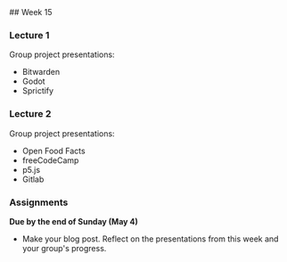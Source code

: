 <div class="week">

<div class="week_heading" markdown="1">
## Week 15
</div>

<div class="column_materials"  markdown="1">

### Lecture 1

Group project presentations:

- Bitwarden
- Godot
- Sprictify 


### Lecture 2


Group project presentations:

- Open Food Facts
- freeCodeCamp
- p5.js
- Gitlab


</div>

<div class="column_assign"  markdown="1">

### Assignments

**Due by the end of Sunday (May 4)**

- Make your blog post. Reflect on the presentations from this week and your group's progress.



</div>
</div>
